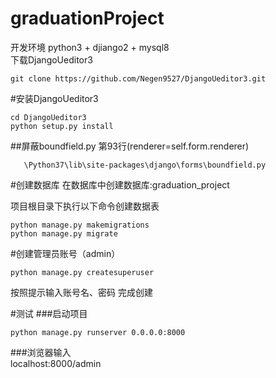# graduationProject
开发环境
python3 + djiango2 + mysql8  
下载DjangoUeditor3  
```angular2html
git clone https://github.com/Negen9527/DjangoUeditor3.git
```
#安装DjangoUeditor3
```angular2html
cd DjangoUeditor3
python setup.py install 
```
##屏蔽boundfield.py  第93行(renderer=self.form.renderer) 
```angular2html
   \Python37\lib\site-packages\django\forms\boundfield.py
```


#创建数据库
在数据库中创建数据库:graduation_project

项目根目录下执行以下命令创建数据表
```angular2html
python manage.py makemigrations
python manage.py migrate
```

#创建管理员账号（admin）
```angular2html
python manage.py createsuperuser
```
按照提示输入账号名、密码
完成创建

#测试
###启动项目
```angular2html
python manage.py runserver 0.0.0.0:8000
```
###浏览器输入   
localhost:8000/admin







